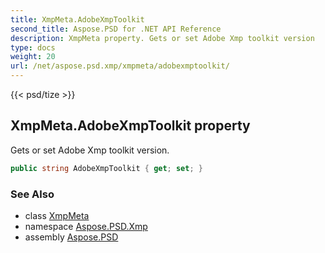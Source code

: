 ```yaml
---
title: XmpMeta.AdobeXmpToolkit
second_title: Aspose.PSD for .NET API Reference
description: XmpMeta property. Gets or set Adobe Xmp toolkit version
type: docs
weight: 20
url: /net/aspose.psd.xmp/xmpmeta/adobexmptoolkit/
---
```

{{< psd/tize >}}
## XmpMeta.AdobeXmpToolkit property

Gets or set Adobe Xmp toolkit version.

```csharp
public string AdobeXmpToolkit { get; set; }
```

### See Also

* class [XmpMeta](../)
* namespace [Aspose.PSD.Xmp](../../../aspose.psd.xmp/)
* assembly [Aspose.PSD](../../../)


